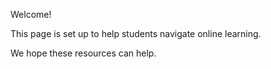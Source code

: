 <!DOCTYPE html>
<html>
<head>
<p> Welcome! <p>

<style>


  background-color: rgba(200,137,255,1);

</style>
<body>
</head>

<p>This page is set up to help students navigate online learning.</p>
<p>We hope these resources can help.</p>

</body>
</html>
